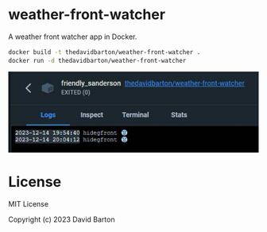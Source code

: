 # weather-front-watcher

A weather front watcher app in Docker.

```bash
docker build -t thedavidbarton/weather-front-watcher .
docker run -d thedavidbarton/weather-front-watcher
```

![weather_screenshot](weather_screenshot.jpg)

# License

MIT License

Copyright (c) 2023 David Barton
